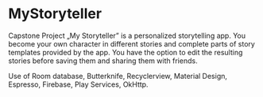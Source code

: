 # MyStoryteller
Capstone Project
„My Storyteller” is a personalized storytelling app. You become your own character in different stories and complete parts 
of story templates provided by the app. You have the option to edit the resulting stories before saving them and sharing them with 
friends.

Use of Room database, Butterknife, Recyclerview, Material Design, Espresso, Firebase, Play Services, OkHttp.
